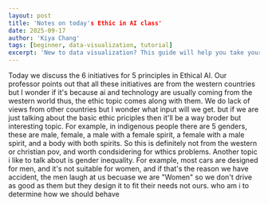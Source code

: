 ```yaml
---
layout: post
title: 'Notes on today's Ethic in AI class'
date: 2025-09-17
author: 'Kiya Chang'
tags: [beginner, data-visualization, tutorial]
excerpt: 'New to data visualization? This guide will help you take your first steps into the world of charts, graphs, and visual storytelling.'
---
```


Today we discuss the 6 initiatives for 5 principles in Ethical AI.
Our professor points out that all these initiatives are from the western countries but I wonder if it's because ai and technology are usually coming from the western world thus, the ethic topic comes along with them.
We do lack of views from other countries but I wonder what input will we get. but if we are just talking about the basic ethic priciples then it'll be a way broder but interesting topic. For example, in indigenous people there are 5 genders, these are male, female, a male with a female spirit, a female with a male spirit, and a body with both spirits. So this is definitely not from the western or christian pov, and worth condsidering for wthics problems.
Another topic i like to talk about is gender inequality. For example, most cars are designed for men, and it's not suitable for women, and if that's the reason we have accident, the men laugh at us becuase we are "Women" so we don't drive as good as them but they design it to fit their needs not ours.
who am i to determine how we should behave
